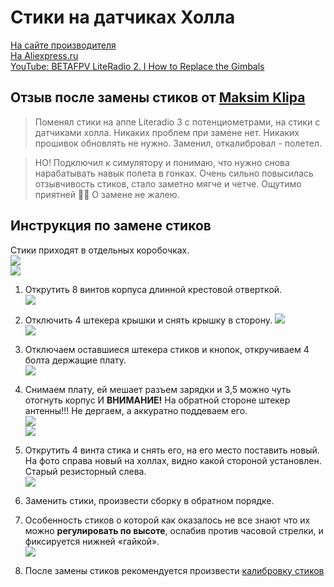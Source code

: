 # Стики на датчиках Холла
[На сайте производителя](https://betafpv.com/products/literadio-transmitter-nano-gimbal-for-literadio-3-and-2-se?variant=39660701581446)  
[На Aliexpress.ru](https://aliexpress.ru/item/1005003887984537.html?sku_id=12000029019645305)  
[YouTube: BETAFPV LiteRadio 2. I How to Replace the Gimbals](https://www.youtube.com/watch?v=JtDGNqkaiJ8)  

## Отзыв после замены стиков от [Maksim Klipa](https://t.me/petrokeyfpv/130633)
> Поменял стики на аппе Literadio 3 с потенциометрами, на стики с датчиками холла. 
Никаких проблем при замене нет. Никаких прошивок обновлять не нужно. 
Заменил, откалибровал - полетел. 

> НО! Подключил к симулятору и понимаю, что нужно снова нарабатывать навык полета в гонках. 
Очень сильно повысилась отзывчивость стиков, стало заметно мягче и четче. Ощутимо приятней 👍🏻 О замене не жалею.

## Инструкция по замене стиков
Стики приходят в отдельных коробочках.  
![](LR3_Repl_01.jpg)  
![](LR3_Repl_02.jpg)  

1.	Открутить 8 винтов корпуса длинной крестовой отверткой.  
![](LR3_Repl_03.jpg)  

2.	Отключить 4 штекера крышки и снять крышку в сторону.
![](LR3_Repl_04.jpg)  
![](LR3_Repl_05.jpg)  

3.	Отключаем оставшиеся штекера стиков и кнопок, откручиваем 4 болта держащие плату.  
![](LR3_Repl_06.jpg)  

4.	Снимаем плату, ей мешает разъем зарядки и 3,5 можно чуть отогнуть корпус
И **ВНИМАНИЕ!** На обратной стороне штекер антенны!!! Не дергаем, а аккуратно поддеваем его.  
![](LR3_Repl_07.jpg)  
![](LR3_Repl_08.jpg)  

5.	Открутить 4 винта стика и снять его, на его место поставить новый. На фото справа новый на холлах, видно какой стороной установлен.
 Старый резисторный слева.  
![](LR3_Repl_09.jpg)  

6.	Заменить стики, произвести сборку в обратном порядке.  

7.	Особенность стиков о которой как оказалось не все знают что их можно **регулировать по высоте**, ослабив против часовой стрелки, и фиксируется нижней «гайкой».  
![](LR3_Repl_10.jpg)  

8. После замены стиков рекомендуется произвести [калибровку стиков](15_Калибровка_стиков.md)


